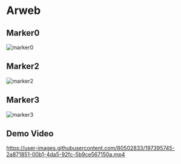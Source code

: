 # Arweb

## Marker0
![marker0](https://user-images.githubusercontent.com/80502833/192318779-872a1c0e-bae8-4455-84c5-29de018ece51.png)

## Marker2

![marker2](https://user-images.githubusercontent.com/80502833/192318823-0a7a9205-de70-4a51-91bf-6718e880cad0.png)

## Marker3

![marker3](https://user-images.githubusercontent.com/80502833/192318901-3f6a1089-0ec3-496e-bf0b-4206ee7408d2.png)

## Demo Video



https://user-images.githubusercontent.com/80502833/197395745-2a871851-00b1-4da5-92fc-5b9ce567150a.mp4



